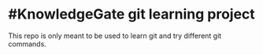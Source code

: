 # #KnowledgeGate git learning project

This repo is only meant to be used to learn git and try different git commands.